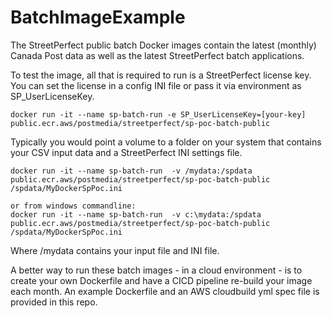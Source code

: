 # BatchImageExample

The StreetPerfect public batch Docker images contain the latest (monthly) Canada Post data as well as the latest StreetPerfect batch applications.

To test the image, all that is required to run is a StreetPerfect license key.  You can set the license in a config INI file or pass it via environment as SP_UserLicenseKey.

    docker run -it --name sp-batch-run -e SP_UserLicenseKey=[your-key]  public.ecr.aws/postmedia/streetperfect/sp-poc-batch-public 

Typically you would point a volume to a folder on your system that contains your CSV input data and a StreetPerfect INI settings file.

    docker run -it --name sp-batch-run  -v /mydata:/spdata   public.ecr.aws/postmedia/streetperfect/sp-poc-batch-public  /spdata/MyDockerSpPoc.ini

	or from windows commandline:
	docker run -it --name sp-batch-run  -v c:\mydata:/spdata   public.ecr.aws/postmedia/streetperfect/sp-poc-batch-public  /spdata/MyDockerSpPoc.ini

Where /mydata contains your input file and INI file.

A better way to run these batch images - in a cloud environment - is to create your own Dockerfile and have a CICD pipeline re-build your image each month.  An example Dockerfile and an AWS cloudbuild yml spec file is provided in this repo.

